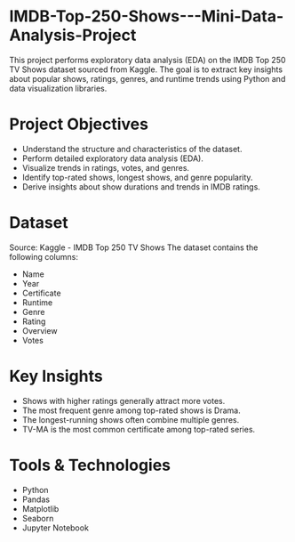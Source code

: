 # IMDB-Top-250-Shows---Mini-Data-Analysis-Project
This project performs exploratory data analysis (EDA) on the IMDB Top 250 TV Shows dataset sourced from Kaggle. The goal is to extract key insights about popular shows, ratings, genres, and runtime trends using Python and data visualization libraries.

# Project Objectives
- Understand the structure and characteristics of the dataset.
- Perform detailed exploratory data analysis (EDA).
- Visualize trends in ratings, votes, and genres.
- Identify top-rated shows, longest shows, and genre popularity.
- Derive insights about show durations and trends in IMDB ratings.

# Dataset
Source: Kaggle - IMDB Top 250 TV Shows
The dataset contains the following columns:
- Name
- Year
- Certificate
- Runtime
- Genre
- Rating
- Overview
- Votes

# Key Insights
- Shows with higher ratings generally attract more votes.
- The most frequent genre among top-rated shows is Drama.
- The longest-running shows often combine multiple genres.
- TV-MA is the most common certificate among top-rated series.

# Tools & Technologies
- Python
- Pandas
- Matplotlib
- Seaborn
- Jupyter Notebook
